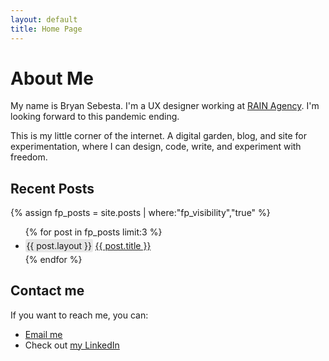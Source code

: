 ```yaml
---
layout: default
title: Home Page
---
```

# About Me
My name is Bryan Sebesta. I'm a UX designer working at [RAIN Agency](http://www.rain.agency). I'm looking forward to this pandemic ending.

This is my little corner of the internet. A digital garden, blog, and site for experimentation, where I can design, code, write, and experiment with freedom.

## Recent Posts

{% assign fp_posts = site.posts | where:"fp_visibility","true" %}
<ul>
{% for post in fp_posts limit:3 %}
<li style="margin: .3rem 0;"><span style="background-color: hsl(0,0%,90%); padding: .1rem; border-radius: 3px;">{{ post.layout }}</span> <a href="{{ post.url }}">{{ post.title }}</a></li>
{% endfor %}
</ul>

## Contact me

If you want to reach me, you can:
* [Email me](mailto:hello@bryansebesta.com)
* Check out [my LinkedIn](https://www.linkedin.com/in/bryansebesta/)